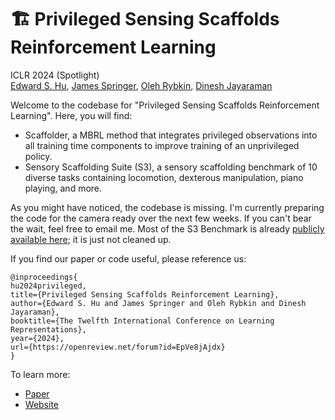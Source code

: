 #  🏗️ Privileged Sensing Scaffolds Reinforcement Learning
ICLR 2024 (Spotlight)\
[Edward S. Hu](https://edwardshu.com/), [James Springer](https://www.linkedin.com/in/springer-james/), [Oleh Rybkin](https://people.eecs.berkeley.edu/~oleh/), [Dinesh Jayaraman](https://www.seas.upenn.edu/~dineshj/)

Welcome to the codebase for "Privileged Sensing Scaffolds Reinforcement Learning". Here, you will find:

* Scaffolder, a MBRL method that integrates privileged observations into all training time components to improve training of an unprivileged policy.
* Sensory Scaffolding Suite (S3), a sensory scaffolding benchmark of 10 diverse tasks containing locomotion, dexterous manipulation, piano playing, and more.

As you might have noticed, the codebase is missing. I'm currently preparing the code for the camera ready over the next few weeks. If you can't bear the wait, feel free to email me. Most of the S3 Benchmark is already [publicly available here](https://github.com/edwhu/gymnasium-robotics); it is just not cleaned up.

If you find our paper or code useful, please reference us:
```
@inproceedings{
hu2024privileged,
title={Privileged Sensing Scaffolds Reinforcement Learning},
author={Edward S. Hu and James Springer and Oleh Rybkin and Dinesh Jayaraman},
booktitle={The Twelfth International Conference on Learning Representations},
year={2024},
url={https://openreview.net/forum?id=EpVe8jAjdx}
}
```
To learn more:
- [Paper](https://openreview.net/forum?id=EpVe8jAjdx)
- [Website](https://penn-pal-lab.github.io/scaffolder/)
